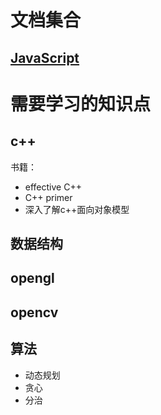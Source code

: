 # 文档集合
## [JavaScript]()
# 需要学习的知识点

## c++
书籍：

- effective C++
- C++ primer
- 深入了解c++面向对象模型

## 数据结构

## opengl

## opencv

## 算法


- 动态规划
- 贪心
- 分治
